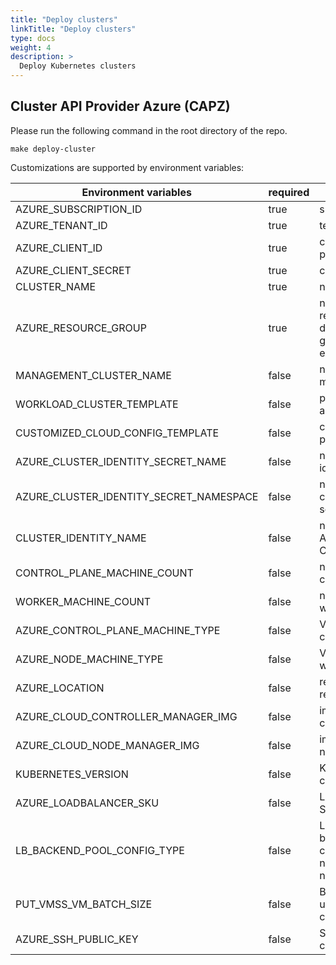 ```yaml
---
title: "Deploy clusters"
linkTitle: "Deploy clusters"
type: docs
weight: 4
description: >
  Deploy Kubernetes clusters
---
```


## Cluster API Provider Azure (CAPZ)

Please run the following command in the root directory of the repo.

```shell
make deploy-cluster
```

Customizations are supported by environment variables:

| Environment variables                   | required | description                                                                        | default                                                                 |
|-----------------------------------------|----------|------------------------------------------------------------------------------------|-------------------------------------------------------------------------|
| AZURE_SUBSCRIPTION_ID                   | true     | subscription ID                                                                    |                                                                         |
| AZURE_TENANT_ID                         | true     | tenant ID                                                                          |                                                                         |
| AZURE_CLIENT_ID                         | true     | client ID with permission                                                          |                                                                         |
| AZURE_CLIENT_SECRET                     | true     | client secret                                                                      |                                                                         |
| CLUSTER_NAME                            | true     | name of the cluster                                                                |                                                                         |
| AZURE_RESOURCE_GROUP                    | true     | name of the resource group to be deployed (auto generated if not existed)          |                                                                         |
| MANAGEMENT_CLUSTER_NAME                 | false    | name of the kind management cluster                                                | capi                                                                    |
| WORKLOAD_CLUSTER_TEMPLATE               | false    | path to the cluster-api template                                                   | tests/k8s-azure-manifest/cluster-api/vmss-multi-nodepool.yaml           |
| CUSTOMIZED_CLOUD_CONFIG_TEMPLATE        | false    | customized cloud provider configs                                                  |                                                                         |
| AZURE_CLUSTER_IDENTITY_SECRET_NAME      | false    | name of the cluster identity secret                                                | cluster-identity-secret                                                 |
| AZURE_CLUSTER_IDENTITY_SECRET_NAMESPACE | false    | namespace of the cluster identity secret                                           | default                                                                 |
| CLUSTER_IDENTITY_NAME                   | false    | name of the AzureClusterIdentity CRD                                               | cluster-identity                                                        |
| CONTROL_PLANE_MACHINE_COUNT             | false    | number of the control plane nodes                                                  | 1                                                                       |
| WORKER_MACHINE_COUNT                    | false    | number of the worker nodes                                                         | 2                                                                       |
| AZURE_CONTROL_PLANE_MACHINE_TYPE        | false    | VM SKU of the control plane nodes                                                  | Standard_D4s_v3                                                         |
| AZURE_NODE_MACHINE_TYPE                 | false    | VM SKU of the worker nodes                                                         | Standard_D2s_v3                                                         |
| AZURE_LOCATION                          | false    | region of the cluster resources                                                    | westus2                                                                 |
| AZURE_CLOUD_CONTROLLER_MANAGER_IMG      | false    | image of the cloud-controller-manager                                              | mcr.microsoft.com/oss/kubernetes/azure-cloud-controller-manager:v1.23.1 |
| AZURE_CLOUD_NODE_MANAGER_IMG            | false    | image of the cloud-node-manager                                                    | mcr.microsoft.com/oss/kubernetes/azure-cloud-node-manager:v1.23.1       |
| KUBERNETES_VERSION                      | false    | Kubernetes components version                                                      | v1.25.0                                                                 |
| AZURE_LOADBALANCER_SKU                  | false    | LoadBalancer SKU, Standard or Basic                                                | Standard                                                                |
| LB_BACKEND_POOL_CONFIG_TYPE             | false    | LoadBalancer backend pool configuration type, nodeIPConfiguration, nodeIP or podIP | nodeIPConfiguration                                                     |
| PUT_VMSS_VM_BATCH_SIZE                  | false    | Batch size when updating VMSS VM concurrently                                      | 0                                                                       |
| AZURE_SSH_PUBLIC_KEY                    | false    | SSH public key to connecet to the VMs                                              | ""                                                                      |

